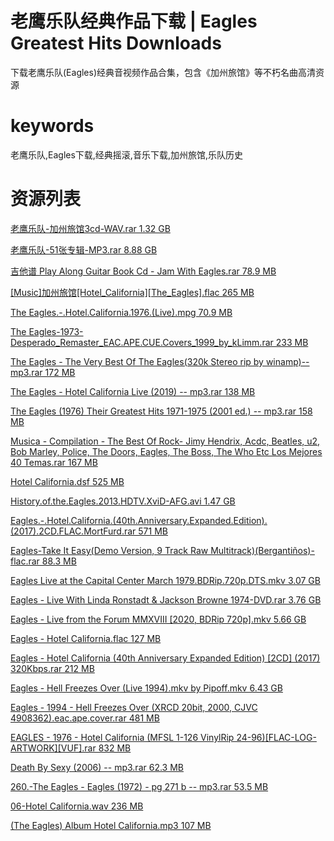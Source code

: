 # 老鹰乐队经典作品下载 | Eagles Greatest Hits Downloads

下载老鹰乐队(Eagles)经典音视频作品合集，包含《加州旅馆》等不朽名曲高清资源

# keywords

 老鹰乐队,Eagles下载,经典摇滚,音乐下载,加州旅馆,乐队历史

# 资源列表

[老鹰乐队-加州旅馆3cd-WAV.rar 1.32 GB](https://eagles-resource.netlify.app/)

[老鹰乐队-51张专辑-MP3.rar 8.88 GB](https://eagles-resource.netlify.app/)

[吉他谱 Play Along Guitar Book Cd - Jam With Eagles.rar 78.9 MB](https://eagles-resource.netlify.app/)

[[Music]加州旅馆[Hotel_California][The_Eagles].flac 265 MB](https://eagles-resource.netlify.app/)

[The Eagles.-.Hotel.California.1976.(Live).mpg 70.9 MB](https://eagles-resource.netlify.app/)

[The Eagles-1973-Desperado_Remaster_EAC.APE.CUE.Covers_1999_by_kLimm.rar 233 MB](https://eagles-resource.netlify.app/)

[The Eagles - The Very Best Of The Eagles(320k Stereo rip by winamp)--mp3.rar 172 MB](https://eagles-resource.netlify.app/)

[The Eagles - Hotel California Live (2019) -- mp3.rar 138 MB](https://eagles-resource.netlify.app/)

[The Eagles (1976) Their Greatest Hits 1971-1975 (2001 ed.) -- mp3.rar 158 MB](https://eagles-resource.netlify.app/)

[Musica - Compilation - The Best Of Rock- Jimy Hendrix, Acdc, Beatles, u2, Bob Marley, Police, The Doors, Eagles, The Boss, The Who Etc Los Mejores 40 Temas.rar 167 MB](https://eagles-resource.netlify.app/)

[Hotel California.dsf 525 MB](https://eagles-resource.netlify.app/)

[History.of.the.Eagles.2013.HDTV.XviD-AFG.avi 1.47 GB](https://eagles-resource.netlify.app/)

[Eagles.-.Hotel.California.(40th.Anniversary.Expanded.Edition).(2017).2CD.FLAC.MortFurd.rar 571 MB](https://eagles-resource.netlify.app/)

[Eagles-Take It Easy(Demo Version, 9 Track Raw Multitrack)(Bergantiños)-flac.rar 88.3 MB](https://eagles-resource.netlify.app/)

[Eagles Live at the Capital Center March 1979.BDRip.720p.DTS.mkv 3.07 GB](https://eagles-resource.netlify.app/)

[Eagles - Live With Linda Ronstadt & Jackson Browne 1974-DVD.rar 3.76 GB](https://eagles-resource.netlify.app/)

[Eagles - Live from the Forum MMXVIII [2020, BDRip 720p].mkv 5.66 GB](https://eagles-resource.netlify.app/)

[Eagles - Hotel California.flac 127 MB](https://eagles-resource.netlify.app/)

[Eagles - Hotel California (40th Anniversary Expanded Edition) [2CD] (2017) 320Kbps.rar 212 MB](https://eagles-resource.netlify.app/)

[Eagles - Hell Freezes Over (Live 1994).mkv by Pipoff.mkv 6.43 GB](https://eagles-resource.netlify.app/)

[Eagles - 1994 - Hell Freezes Over (XRCD 20bit, 2000, CJVC 4908362).eac.ape.cover.rar 481 MB](https://eagles-resource.netlify.app/)

[EAGLES - 1976 - Hotel California (MFSL 1-126 VinylRip 24-96)[FLAC-LOG-ARTWORK][VUF].rar 832 MB](https://eagles-resource.netlify.app/)

[Death By Sexy (2006) -- mp3.rar 62.3 MB](https://eagles-resource.netlify.app/)

[260.-The Eagles - Eagles (1972) - pg 271 b -- mp3.rar 53.5 MB](https://eagles-resource.netlify.app/)

[06-Hotel California.wav 236 MB](https://eagles-resource.netlify.app/)

[(The Eagles) Album Hotel California.mp3 107 MB](https://eagles-resource.netlify.app/)
